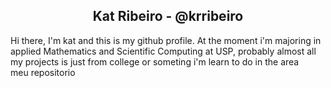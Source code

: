 ## <div align="center"> Kat Ribeiro - @krribeiro
<div>
Hi there, I'm kat and this is my github profile. At the moment i'm majoring in applied Mathematics and Scientific Computing at USP, probably almost all my projects is just from college or someting i'm learn to do in the area 


  
</div>
meu repositorio
